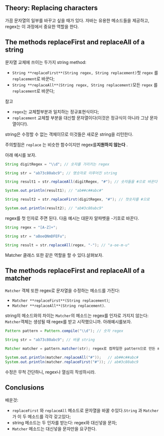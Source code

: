 ## Theory: Replacing characters

가끔 문자열의 일부를 바꾸고 싶을 때가 있다. 자바는 유용한 메소드들을 제공하고, regex는 이 과정에서 중요한 역할을 한다.

## The methods replaceFirst and replaceAll of a string

문자열 교체에 쓰이는 두가지 string method:

- `String **replaceFirst**(String regex, String replacement)`첫 `regex` 를 `replacement`로 바꾼다;
- `String **replaceAll**(String regex, String replacement)`모든 `regex` 를 `replacement`로 바꾼다;

참고

- `regex`는 교체할부분과 일치하는 정규표현식이다;
- `replacement` 교체할 부분을 대신할 문자열이다(이것은 정규식이 아니라 그냥 문자열이다!).

string은 수정할 수 없는 객체이므로 이것들은 새로운 string을 리턴한다.

주의할점은 `replace` 는 비슷한 함수이지만 regex를**지원하지 않는다** .

아래 예시를 보자.

```java
String digitRegex = "\\d"; // 숫자를 가리키는 regex

String str = "ab73c80abc9"; // 영숫자로 이루어진 string

String result1 = str.replaceAll(digitRegex, "#"); // 숫자들을 #으로 바꾼다

System.out.println(result1); // "ab##c##abc#"

String result2 = str.replaceFirst(digitRegex, "#"); // 첫숫자를 #으로

System.out.println(result2); // "ab#3c80abc9"
```

regex를 첫 인자로 주면 된다. 다음 예시는 대문자 알파벳을 -기호로 바꾼다.

```java
String regex = "[A-Z]+";

String str = "aBoeQNmDFEFu";

String result = str.replaceAll(regex, "-"); // "a-oe-m-u"
```

Matcher 클래스 또한 같은 역할을 할 수 있다.살펴보자.

## The methods replaceFirst and replaceAll of a matcher

 `Matcher` 객체 또한 regex로 문자열을 수정하는 메소드를 가진다:

- `Matcher **replaceFirst**(String replacement)`;
- `Matcher **replaceAll**(String replacement)`.

string의 메소드와의 차이는 `Matcher`의 메소드는 regex를 인자로 가지지 않는다:  `Matcher`객체는 생성될 때 regex를 받고 시작했으니까. 아래예시를보자.

```java
Pattern pattern = Pattern.compile("\\d"); // 숫자 regex

String str = "ab73c80abc9"; // 바꿀 string

Matcher matcher = pattern.matcher(str); regex로 컴파일한 pattern으로 만든 matcher

System.out.println(matcher.replaceAll("#"));   // ab##c##abc#
System.out.println(matcher.replaceFirst("#")); // ab#3c80abc9
```

수정은 무척 간단하니, regex나 열심히 작성하시라.

## Conclusions

배운것:

- `replaceFirst` 와 `replaceAll` 메소드로 문자열을 바꿀 수있다.`String` 과 `Matcher` 가 이 두 메소드를 각각 갖고있다;
- string 메소드는 두 인자를 받는다: regex와 대신넣을 문자;
- `Matcher` 메소드는 대신넣을 문자만을 요구한다.
